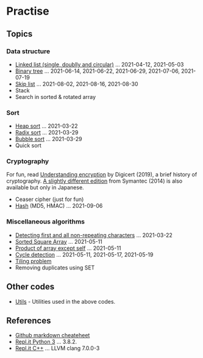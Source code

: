 # Practise

## Topics

### Data structure

- [Linked list (single, doublly and circular)](./LinkedList/) ... 2021-04-12, 2021-05-03
- [Binary tree](./BinaryTree) ... 2021-06-14, 2021-06-22, 2021-06-29, 2021-07-06, 2021-07-19
- [Skip list](./SkipList) ... 2021-08-02, 2021-08-16, 2021-08-30
- Stack
- Search in sorted & rotated array

### Sort

- [Heap sort](./HeapSort/) ... 2021-03-22
- [Radix sort](./RadixSort/) ... 2021-03-29
- [Bubble sort](./BubbleSort/) ... 2021-03-29
- Quick sort

### Cryptography

For fun, read [Understanding encryption](https://www.digicert.com/resources/history-of-ciphers-understanding-encryption-whitepaper-en-2019.pdf) by Digicert (2019), a brief history of cryptography. [A slightly different edition](https://www.digicert.co.jp/welcome/pdf/wp_encryption_history.pdf) from Symantec (2014) is also available but only in Japanese.

- Ceaser cipher (just for fun)
- [Hash](./Hash) (MD5, HMAC) ... 2021-09-06


### Miscellaneous algorithms

- [Detecting first and all non-repeating characters](./NonRepeating/) ... 2021-03-22
- [Sorted Square Array](./SortedSquareArray/) ... 2021-05-11
- [Product of array except self](./ProductExceptSelf/) ... 2021-05-11
- [Cycle detection](./CycleDetection/) ... 2021-05-11, 2021-05-17, 2021-05-19
- [Tiling problem](./Tile)
- Removing duplicates using SET

## Other codes

- [Utils](./Utils/) - Utilities used in the above codes.

## References

- [Github markdown cheateheet](https://github.com/adam-p/markdown-here/wiki/Markdown-Cheatsheet)
- [Repl.it Python 3](https://repl.it/languages/python3) ... 3.8.2.
- [Repl.it C++](https://repl.it/languages/cpp) ... LLVM clang 7.0.0-3
